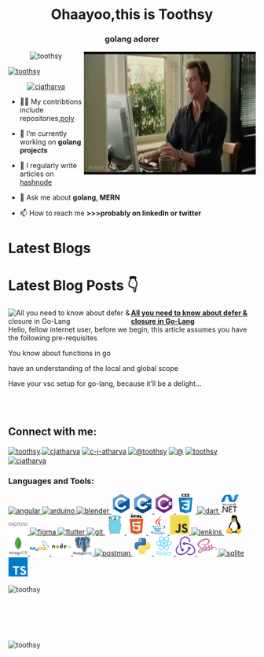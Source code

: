 <h1 align="center">Ohaayoo,this is Toothsy</h1>
<h3 align="center">golang adorer</h3>
<a href="https://www.youtube.com/watch?v=dQw4w9WgXcQ"><img  align="right" height="250" width="350" src="./typing.gif" alt="toothsy" /></a>
<p align="center">
<img src="https://komarev.com/ghpvc/?username=toothsy&&show_icons=true&theme=dracula&label=Profile%20views&color=0e75b6&style=flat" alt="toothsy" /> </p>

<p  align="left"> <a href="https://github.com/ryo-ma/github-profile-trophy">
<img  src="https://github-profile-trophy.vercel.app/?username=toothsy&&show_icons=true&theme=dracula&row=2&column=3" alt="toothsy" /></a>

</p>

<p align="center"> <a href="https://twitter.com/cjatharva" target="blank">
<img  src="https://img.shields.io/twitter/follow/cjatharva?logo=twitter&style=for-the-badge" alt="cjatharva" /></a> </p>

-    👷‍♂️ My contribtions include repositories,[poly](https://github.com/TimothyStiles/poly)

-    🔭 I’m currently working on **golang projects**

-    📝 I regularly write articles on [hashnode](https://toothsy.hashnode.dev)

-    💬 Ask me about **golang, MERN**

-    📫 How to reach me **>>>probably on linkedIn or twitter**

# Latest Blogs

<!-- BLOG-POST-LIST:START -->
<!-- BLOG-POST-LIST:END -->

# Latest Blog Posts 👇

<!-- HASHNODE_BLOG:START -->
<p align="left">
<a href="https://toothsy.hashnode.dev//all-you-need-to-know-about-defer-closure-in-go-lang" title="All you need to know about defer & closure in Go-Lang"><img src="https://cdn.hashnode.com/res/hashnode/image/upload/v1680093229602/7456ee6f-9063-45af-9da8-15b07b206137.jpeg" alt="All you need to know about defer & closure in Go-Lang" width="250px" align="left" /></a>
<a href="https://toothsy.hashnode.dev//all-you-need-to-know-about-defer-closure-in-go-lang" title="All you need to know about defer & closure in Go-Lang"><strong>All you need to know about defer & closure in Go-Lang</strong></a>
<br/> Hello, fellow internet user, before we begin, this article assumes you have the following pre-requisites

You know about functions in go

have an understanding of the local and global scope

Have your vsc setup for go-lang, because it’ll be a delight... </p> <br/> <br/>
<!-- HASHNODE_BLOG:END -->
<h2 align="left">Connect with me:</h2>
<p align="left">
<a href="https://dev.to/toothsy" target="blank">
<img align="center" src="https://raw.githubusercontent.com/rahuldkjain/github-profile-readme-generator/master/src/images/icons/Social/devto.svg" alt="toothsy" height="30" width="40" />
</a>
<a href="https://twitter.com/cjatharva" target="blank">
<img align="center" src="https://raw.githubusercontent.com/rahuldkjain/github-profile-readme-generator/master/src/images/icons/Social/twitter.svg" alt="cjatharva" height="30" width="40" /></a>
<a href="https://linkedin.com/in/c-j-atharva" target="blank">
<img align="center" src="https://raw.githubusercontent.com/rahuldkjain/github-profile-readme-generator/master/src/images/icons/Social/linked-in-alt.svg" alt="c-j-atharva" height="30" width="40" /></a>
<a href="https://hashnode.com/@toothsy" target="blank">
<img align="center" src="https://raw.githubusercontent.com/rahuldkjain/github-profile-readme-generator/master/src/images/icons/Social/hashnode.svg" alt="@toothsy" height="30" width="40" /></a>
<a href="https://medium.com/@c.j.atharva" target="blank">
<img align="center" src="https://raw.githubusercontent.com/rahuldkjain/github-profile-readme-generator/master/src/images/icons/Social/medium.svg" alt="@" height="30" width="40" /></a>
<a href="https://www.leetcode.com/toothsy" target="blank">
<img align="center" src="https://raw.githubusercontent.com/rahuldkjain/github-profile-readme-generator/master/src/images/icons/Social/leet-code.svg" alt="toothsy" height="30" width="40" /></a>
<a href="https://auth.geeksforgeeks.org/user/cjatharva" target="blank">
<img align="center" src="https://raw.githubusercontent.com/rahuldkjain/github-profile-readme-generator/master/src/images/icons/Social/geeks-for-geeks.svg" alt="cjatharva" height="30" width="40" /></a>

</p>

<h3 align="left">Languages and Tools:</h3>
<p align="left"> <a href="https://angular.io" target="_blank" rel="noreferrer">
<img src="https://angular.io/assets/images/logos/angular/angular.svg" alt="angular" width="40" height="40"/> </a> <a href="https://www.arduino.cc/" target="_blank" rel="noreferrer">
<img src="https://cdn.worldvectorlogo.com/logos/arduino-1.svg" alt="arduino" width="40" height="40"/> </a> <a href="https://www.blender.org/" target="_blank" rel="noreferrer">
<img src="https://download.blender.org/branding/community/blender_community_badge_white.svg" alt="blender" width="40" height="40"/> </a> <a href="https://www.cprogramming.com/" target="_blank" rel="noreferrer">
<img src="https://raw.githubusercontent.com/devicons/devicon/master/icons/c/c-original.svg" alt="c" width="40" height="40"/> </a> <a href="https://www.w3schools.com/cpp/" target="_blank" rel="noreferrer">
<img src="https://raw.githubusercontent.com/devicons/devicon/master/icons/cplusplus/cplusplus-original.svg" alt="cplusplus" width="40" height="40"/> </a> <a href="https://www.w3schools.com/cs/" target="_blank" rel="noreferrer">
<img src="https://raw.githubusercontent.com/devicons/devicon/master/icons/csharp/csharp-original.svg" alt="csharp" width="40" height="40"/> </a> <a href="https://www.w3schools.com/css/" target="_blank" rel="noreferrer">
<img src="https://raw.githubusercontent.com/devicons/devicon/master/icons/css3/css3-original-wordmark.svg" alt="css3" width="40" height="40"/> </a> <a href="https://dart.dev" target="_blank" rel="noreferrer">
<img src="https://www.vectorlogo.zone/logos/dartlang/dartlang-icon.svg" alt="dart" width="40" height="40"/> </a> <a href="https://dotnet.microsoft.com/" target="_blank" rel="noreferrer">
<img src="https://raw.githubusercontent.com/devicons/devicon/master/icons/dot-net/dot-net-original-wordmark.svg" alt="dotnet" width="40" height="40"/> </a> <a href="https://expressjs.com" target="_blank" rel="noreferrer">
<img src="https://raw.githubusercontent.com/devicons/devicon/master/icons/express/express-original-wordmark.svg" alt="express" width="40" height="40"/> </a> <a href="https://www.figma.com/" target="_blank" rel="noreferrer">
<img src="https://www.vectorlogo.zone/logos/figma/figma-icon.svg" alt="figma" width="40" height="40"/> </a> <a href="https://flutter.dev" target="_blank" rel="noreferrer">
<img src="https://www.vectorlogo.zone/logos/flutterio/flutterio-icon.svg" alt="flutter" width="40" height="40"/> </a> <a href="https://git-scm.com/" target="_blank" rel="noreferrer">
<img src="https://www.vectorlogo.zone/logos/git-scm/git-scm-icon.svg" alt="git" width="40" height="40"/> </a> <a href="https://golang.org" target="_blank" rel="noreferrer">
<img src="https://raw.githubusercontent.com/devicons/devicon/master/icons/go/go-original.svg" alt="go" width="40" height="40"/> </a> <a href="https://www.w3.org/html/" target="_blank" rel="noreferrer">
<img src="https://raw.githubusercontent.com/devicons/devicon/master/icons/html5/html5-original-wordmark.svg" alt="html5" width="40" height="40"/> </a> <a href="https://www.java.com" target="_blank" rel="noreferrer">
<img src="https://raw.githubusercontent.com/devicons/devicon/master/icons/java/java-original.svg" alt="java" width="40" height="40"/> </a> <a href="https://developer.mozilla.org/en-US/docs/Web/JavaScript" target="_blank" rel="noreferrer">
<img src="https://raw.githubusercontent.com/devicons/devicon/master/icons/javascript/javascript-original.svg" alt="javascript" width="40" height="40"/> </a> <a href="https://www.jenkins.io" target="_blank" rel="noreferrer">
<img src="https://www.vectorlogo.zone/logos/jenkins/jenkins-icon.svg" alt="jenkins" width="40" height="40"/> </a> <a href="https://www.linux.org/" target="_blank" rel="noreferrer">
<img src="https://raw.githubusercontent.com/devicons/devicon/master/icons/linux/linux-original.svg" alt="linux" width="40" height="40"/> </a> <a href="https://www.mongodb.com/" target="_blank" rel="noreferrer">
<img src="https://raw.githubusercontent.com/devicons/devicon/master/icons/mongodb/mongodb-original-wordmark.svg" alt="mongodb" width="40" height="40"/> </a> <a href="https://www.mysql.com/" target="_blank" rel="noreferrer">
<img src="https://raw.githubusercontent.com/devicons/devicon/master/icons/mysql/mysql-original-wordmark.svg" alt="mysql" width="40" height="40"/> </a> <a href="https://nodejs.org" target="_blank" rel="noreferrer">
<img src="https://raw.githubusercontent.com/devicons/devicon/master/icons/nodejs/nodejs-original-wordmark.svg" alt="nodejs" width="40" height="40"/> </a> <a href="https://www.postgresql.org" target="_blank" rel="noreferrer">
<img src="https://raw.githubusercontent.com/devicons/devicon/master/icons/postgresql/postgresql-original-wordmark.svg" alt="postgresql" width="40" height="40"/> </a> <a href="https://postman.com" target="_blank" rel="noreferrer">
<img src="https://www.vectorlogo.zone/logos/getpostman/getpostman-icon.svg" alt="postman" width="40" height="40"/> </a> <a href="https://www.python.org" target="_blank" rel="noreferrer">
<img src="https://raw.githubusercontent.com/devicons/devicon/master/icons/python/python-original.svg" alt="python" width="40" height="40"/> </a> <a href="https://reactjs.org/" target="_blank" rel="noreferrer">
<img src="https://raw.githubusercontent.com/devicons/devicon/master/icons/react/react-original-wordmark.svg" alt="react" width="40" height="40"/> </a> <a href="https://redux.js.org" target="_blank" rel="noreferrer">
<img src="https://raw.githubusercontent.com/devicons/devicon/master/icons/redux/redux-original.svg" alt="redux" width="40" height="40"/> </a> <a href="https://sass-lang.com" target="_blank" rel="noreferrer">
<img src="https://raw.githubusercontent.com/devicons/devicon/master/icons/sass/sass-original.svg" alt="sass" width="40" height="40"/> </a> <a href="https://www.sqlite.org/" target="_blank" rel="noreferrer">
<img src="https://www.vectorlogo.zone/logos/sqlite/sqlite-icon.svg" alt="sqlite" width="40" height="40"/> </a> <a href="https://www.typescriptlang.org/" target="_blank" rel="noreferrer">
<img src="https://raw.githubusercontent.com/devicons/devicon/master/icons/typescript/typescript-original.svg" alt="typescript" width="40" height="40"/> </a> </p>

<p>&nbsp;
<img align="left" src="https://github-readme-stats.vercel.app/api?username=toothsy&show_icons=true&theme=dracula&locale=en" alt="toothsy" /></p>
</br>
</br>
</br>
</br>
<p>&nbsp;
<img align="left" src="https://github-readme-streak-stats.herokuapp.com/?user=toothsy&show_icons=true&theme=dracula" alt="toothsy" />
</p>
